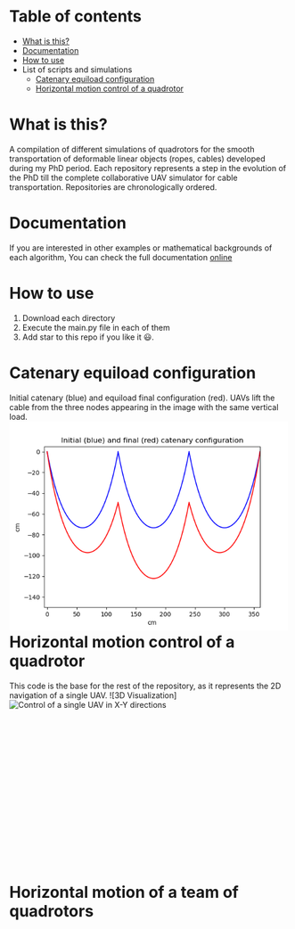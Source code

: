 # Table of contents
- [What is this?](#What-is-this)
- [Documentation](#Documentation)
- [How to use](#How-to-use)
- List of scripts and simulations
  - [Catenary equiload configuration](#Catenary-equiload-configuration)
  - [Horizontal motion control of a quadrotor](#Horizontal-motion-control-of-a-quadrotor)



# What is this?
A compilation of different simulations of quadrotors for the smooth transportation of 
deformable linear objects (ropes, cables) developed during my PhD period. Each repository 
represents a step in the evolution of the PhD till the complete collaborative UAV simulator 
for cable transportation. Repositories are chronologically ordered.

# Documentation
If you are interested in other examples or mathematical backgrounds of each algorithm,
You can check the full documentation [online](https://addi.ehu.es/bitstream/handle/10810/21886/TESIS_ESTEVEZ_SANZ_JULIAN.pdf?sequence=1&isAllowed=y)

# How to use
1. Download each directory
2. Execute the main.py file in each of them
3. Add star to this repo if you like it 😃.



# Catenary equiload configuration
Initial catenary (blue) and equiload final configuration (red). UAVs lift the cable from the three nodes appearing in the image with the same vertical load.<br />
<img src="https://github.com/Julestevez/Vertical-equiload-of-multi-catenaries/blob/master/equiload_catenary.png" align="left" alt="Equiload configuration of catenaries" width="500"/>
<br />
<br />
<br />
<br />
<br />
<br />
<br />
<br />
<br />
<br />
<br />
<br />
<br />
<br />
<br />
<br />
<br />
<br />
<br />
<br />




# Horizontal motion control of a quadrotor
This code is the base for the rest of the repository, as it represents the 2D navigation of a single UAV.
![3D Visualization]
<br>
<img src="https://github.com/Julestevez/Quadrotor-simulator/blob/master/Horizontal%20control%20of%20a%20quadrotor/single%20drone%20animation.gif" align= "left" alt="Control of a single UAV in X-Y directions" width="600"/>
<br />
<br />
<br />
<br />
<br />
<br />
<br />
<br />
<br />
<br />
<br />
<br />
<br />
<br />
<br />
<br />
<br />



# Horizontal motion of a team of quadrotors
